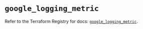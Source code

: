 # `google_logging_metric`

Refer to the Terraform Registry for docs: [`google_logging_metric`](https://registry.terraform.io/providers/hashicorp/google/6.34.1/docs/resources/logging_metric).
